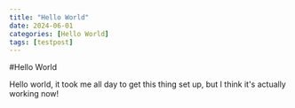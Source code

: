 ```yaml
---
title: "Hello World"
date: 2024-06-01
categories: [Hello World]
tags: [testpost]
---
```


#Hello World

Hello world, it took me all day to get this thing set up, but I think it's actually working now!